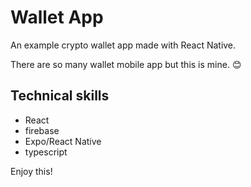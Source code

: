 # Wallet App

An example crypto wallet app made with React Native.

There are so many wallet mobile app but this is mine. 😊

## Technical skills

- React
- firebase
- Expo/React Native
- typescript

Enjoy this!